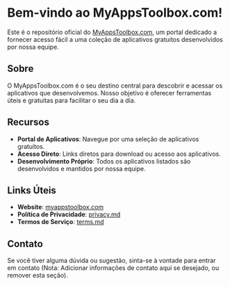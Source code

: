 # Bem-vindo ao MyAppsToolbox.com!

Este é o repositório oficial do [MyAppsToolbox.com](https://myappstoolbox.com/), um portal dedicado a fornecer acesso fácil a uma coleção de aplicativos gratuitos desenvolvidos por nossa equipe.

## Sobre

O MyAppsToolbox.com é o seu destino central para descobrir e acessar os aplicativos que desenvolvemos. Nosso objetivo é oferecer ferramentas úteis e gratuitas para facilitar o seu dia a dia.

## Recursos

*   **Portal de Aplicativos**: Navegue por uma seleção de aplicativos gratuitos.
*   **Acesso Direto**: Links diretos para download ou acesso aos aplicativos.
*   **Desenvolvimento Próprio**: Todos os aplicativos listados são desenvolvidos e mantidos por nossa equipe.

## Links Úteis

*   **Website**: [myappstoolbox.com](https://myappstoolbox.com/)
*   **Política de Privacidade**: [privacy.md](privacy.md)
*   **Termos de Serviço**: [terms.md](terms.md)

## Contato

Se você tiver alguma dúvida ou sugestão, sinta-se à vontade para entrar em contato (Nota: Adicionar informações de contato aqui se desejado, ou remover esta seção).
